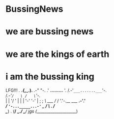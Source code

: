 # BussingNews
# we are bussing news
# we are the kings of earth 
# i am the bussing king
LFG!!!
              _._
           __.{,_.).__
        .-"           "-.
      .'  __.........__  '.
     /.-'`___.......___`'-.\
    /_.-'` /   \ /   \ `'-._\
    |     |   '/ \'   |     |
    |      '-'     '-'      |
    ;                       ;
    _\         ___         /_
   /  '.'-.__  ___  __.-'.'  \
 _/_    `'-..._____...-'`    _\_
/   \           .           /   \
\____)         .           (____/
    \___________.___________/
      \___________________/
jgs  (_____________________)